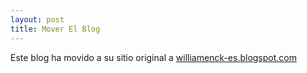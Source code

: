 ```yaml
---
layout: post
title: Mover El Blog
---
```

Este blog ha movido a su sitio original a [williamenck-es.blogspot.com](https://williamenck-es.blogspot.com)
